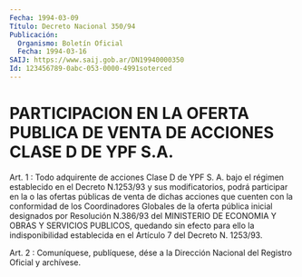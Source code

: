 ```yaml
---
Fecha: 1994-03-09
Título: Decreto Nacional 350/94
Publicación:
  Organismo: Boletín Oficial
  Fecha: 1994-03-16
SAIJ: https://www.saij.gob.ar/DN19940000350
Id: 123456789-0abc-053-0000-4991soterced
---
```

# PARTICIPACION EN LA OFERTA PUBLICA DE VENTA DE ACCIONES CLASE D DE YPF S.A.

<a id="1"></a>
Art. 1 : Todo adquirente de acciones Clase D de YPF S. A. bajo el régimen establecido en el Decreto N.1253/93 y sus modificatorios,  podrá  participar  en la o las ofertas públicas de venta de dichas acciones que cuenten  con  la  conformidad  de  los Coordinadores  Globales de la oferta pública inicial designados por Resolución N.386/93  del MINISTERIO DE ECONOMIA Y OBRAS Y SERVICIOS PUBLICOS,  quedando  sin   efecto  para  ello  la  indisponibilidad establecida en el Artículo 7 del Decreto N. 1253/93.

<a id="2"></a>
Art. 2 : Comuníquese, publíquese, dése a la Dirección Nacional del Registro Oficial y archívese.